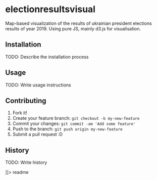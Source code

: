 # electionresultsvisual
<snippet>
  <content>
    <snippet>
  <content><![CDATA[
# ${1:Election 2019. results}

Map-based visualization of the results of ukrainian president elections results of year 2019. Using pure JS, mainly d3.js for visualisation.

## Installation

TODO: Describe the installation process

## Usage

TODO: Write usage instructions

## Contributing

1. Fork it!
2. Create your feature branch: `git checkout -b my-new-feature`
3. Commit your changes: `git commit -am 'Add some feature'`
4. Push to the branch: `git push origin my-new-feature`
5. Submit a pull request :D

## History

TODO: Write history


]]></content>
  <tabTrigger>readme</tabTrigger>
</snippet>


